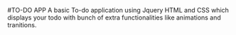 #TO-DO APP
A basic To-do application using Jquery HTML  and CSS which displays your todo with bunch of extra functionalities like animations and tranitions.
